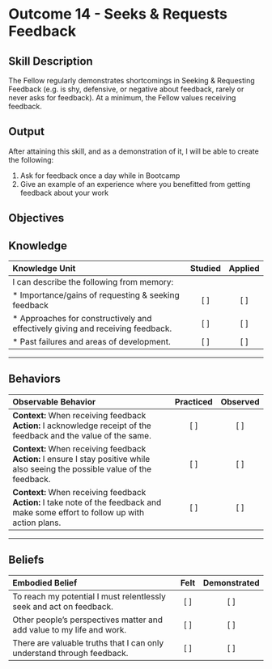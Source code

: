 # Outcome 14 - Seeks & Requests Feedback

**Skill Description**
----------
The Fellow regularly demonstrates shortcomings in Seeking & Requesting Feedback (e.g. is shy, defensive, or negative about feedback, rarely or never asks for feedback). At a minimum, the Fellow values receiving feedback.


**Output**
----------
After attaining this skill, and as a demonstration of it, I will be able to create the following:

1. Ask for feedback once a day while in Bootcamp
2. Give an example of an experience where you benefitted from getting feedback about your work


**Objectives**
----------

## **Knowledge**


| Knowledge Unit   |      Studied      | Applied |
|:-------------|:------------------:|:--------:|
| I can describe the following from memory: | | |
| * Importance/gains of requesting & seeking feedback | [ ] |    [ ] |
| * Approaches for constructively and effectively giving and receiving feedback. | [ ] |    [ ] |
| * Past failures and areas of development. | [ ] |    [ ] |


----------


## **Behaviors**


| Observable Behavior   |      Practiced      | Observed |
|:-------------|:------------------:|:--------:|
| **Context:**  When receiving feedback **Action:** I acknowledge receipt of the feedback and the value of the same. | [ ] |    [ ] |
| **Context:**  When receiving feedback **Action:** I ensure I stay positive while also seeing the possible value of the feedback. | [ ] |    [ ] |
| **Context:**  When receiving feedback **Action:** I take note of the feedback and make some effort to follow up with action plans. | [ ] |    [ ] |

----------


## **Beliefs**


| Embodied Belief   |      Felt      | Demonstrated |
|:-------------|:------------------:|:--------:|
| To reach my potential I must relentlessly seek and act on feedback. |   [ ]   |   [ ] |
| Other people’s perspectives matter and add value to my life and work. |   [ ]   |   [ ] |
| There are valuable truths that I can only understand through feedback. |   [ ]   |   [ ] |
